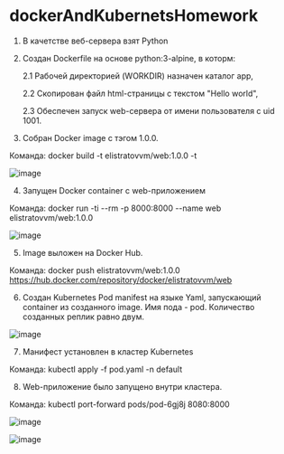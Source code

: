# dockerAndKubernetsHomework

1. В качетстве веб-сервера взят Python

2. Создан Dockerfile на основе python:3-alpine, в которм:

      2.1 Рабочей директорией (WORKDIR) назначен каталог app,
  
      2.2 Скопирован файл html-страницы с текстом "Hello world",
  
      2.3 Обеспечен запуск web-сервера от имени пользователя с uid 1001.
  
3. Собран Docker image с тэгом 1.0.0.

Команда: docker build -t elistratovvm/web:1.0.0 -t

![image](https://user-images.githubusercontent.com/107641976/174148250-84d99613-605b-4c41-9038-fca53c14d036.png)


4. Запущен Docker container с web-приложением

Команда: docker run -ti --rm -p 8000:8000 --name web elistratovvm/web:1.0.0

![image](https://user-images.githubusercontent.com/107641976/174148501-7da76a91-a591-4f69-a8e2-7f13a8a99e7f.png)

5. Image выложен на Docker Hub.

Команда: docker push elistratovvm/web:1.0.0
https://hub.docker.com/repository/docker/elistratovvm/web

6. Создан Kubernetes Pod manifest на языке Yaml, запускающий container из созданного image. Имя пода - pod. Количество созданных реплик равно двум.

![image](https://user-images.githubusercontent.com/107641976/174163971-28086064-fc86-42e9-bdc6-e4e36682667c.png)

7. Манифест установлен в кластер Kubernetes

Команда: kubectl apply -f pod.yaml -n default

8. Web-приложение было запущено внутри кластера.

Команда: kubectl port-forward pods/pod-6gj8j 8080:8000

![image](https://user-images.githubusercontent.com/107641976/174166806-0169afdc-887a-4544-ac0c-29a5cc302f71.png)

![image](https://user-images.githubusercontent.com/107641976/174166944-14a6ee11-3e35-4dc3-bb9d-4273002bed3e.png)
